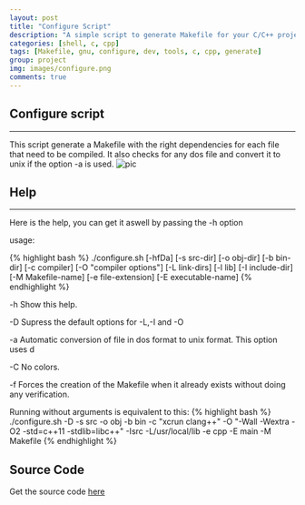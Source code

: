 ```yaml
---
layout: post
title: "Configure Script"
description: "A simple script to generate Makefile for your C/C++ projects"
categories: [shell, c, cpp]
tags: [Makefile, gnu, configure, dev, tools, c, cpp, generate]
group: project
img: images/configure.png
comments: true
---
```



## Configure script
-----------

This script generate a Makefile with the right dependencies for each file that need to be compiled. It also checks for any dos file and convert it to unix if the option -a is used.
![pic](http://i.imgur.com/Futju0p.png)

## Help
------------

Here is the help, you can get it aswell by passing the -h option

usage:

{% highlight bash %}
./configure.sh [-hfDa] [-s src-dir] [-o obj-dir] [-b bin-dir]
               [-c compiler] [-O "compiler options"] [-L link-dirs]
               [-l lib] [-I include-dir] [-M Makefile-name]
               [-e file-extension] [-E executable-name]
{% endhighlight %}

  -h    Show this help.

  -D    Supress the default options for -L,-I and -O

  -a    Automatic conversion of file in dos format to unix format. This option uses d

  -C    No colors.

  -f    Forces the creation of the Makefile when it already exists without doing any verification.

Running without arguments is equivalent to this:
{% highlight bash %}
./configure.sh -D -s src -o obj -b bin -c "xcrun clang++"
               -O "-Wall -Wextra -O2 -std=c++11 -stdlib=libc++"
               -Isrc -L/usr/local/lib -e cpp -E main -M Makefile
{% endhighlight %}

## Source Code
Get the source code [here](https://github.com/posva/configure-script)

